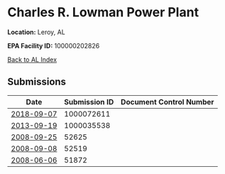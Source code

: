 # Charles R. Lowman Power Plant

**Location:** Leroy, AL

**EPA Facility ID:** 100000202826

[Back to AL Index](../../index.md)

## Submissions

| Date | Submission ID | Document Control Number |
|------|--------------|-------------------------|
| [2018-09-07](submissions/1000072611.md) | 1000072611 |  |
| [2013-09-19](submissions/1000035538.md) | 1000035538 |  |
| [2008-09-25](submissions/52625.md) | 52625 |  |
| [2008-09-08](submissions/52519.md) | 52519 |  |
| [2008-06-06](submissions/51872.md) | 51872 |  |
